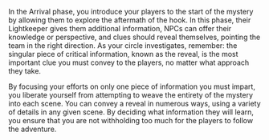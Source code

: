 In the Arrival phase, you introduce your players to the start of the mystery by allowing them to explore the aftermath of the hook. In this phase, their Lightkeeper gives them additional information, NPCs can offer their knowledge or perspective, and clues should reveal themselves, pointing the team in the right direction. As your circle investigates, remember:
the singular piece of critical information, known as the reveal, is the most important clue you must convey to the players, no matter what approach they take.

By focusing your efforts on only one piece of information you must impart, you liberate yourself from attempting to weave the entirety of the mystery into each scene. You can convey a reveal in numerous ways, using a variety of details in any given scene. By deciding what information they will learn, you ensure that you are not withholding too much for the players
to follow the adventure.